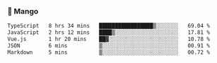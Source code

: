 ### 🥭 Mango

<!--START_SECTION:waka-->

```txt
TypeScript   8 hrs 34 mins   █████████████████▒░░░░░░░   69.04 %
JavaScript   2 hrs 12 mins   ████▒░░░░░░░░░░░░░░░░░░░░   17.81 %
Vue.js       1 hr 20 mins    ██▓░░░░░░░░░░░░░░░░░░░░░░   10.78 %
JSON         6 mins          ▒░░░░░░░░░░░░░░░░░░░░░░░░   00.91 %
Markdown     5 mins          ▒░░░░░░░░░░░░░░░░░░░░░░░░   00.72 %
```

<!--END_SECTION:waka-->
